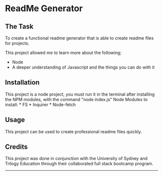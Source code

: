 # ReadMe Generator

## The Task

To create a functional readme generator that is able to create readme files for projects.

This project allowed me to learn more about the following;
- Node
- A deeper understanding of Javascript and the things you can do with it

## Installation

This project is a node project, you must run it in the terminal after installing the NPM modules, with the command "node index.js"
Node Modules to install:
    * FS
    * Inquirer
    * Node-fetch

## Usage

This project can be used to create professional readme files quickly.


## Credits

This project was done in conjunction with the University of Sydney and Trilogy Education through their collaborated full stack bootcamp program.

---